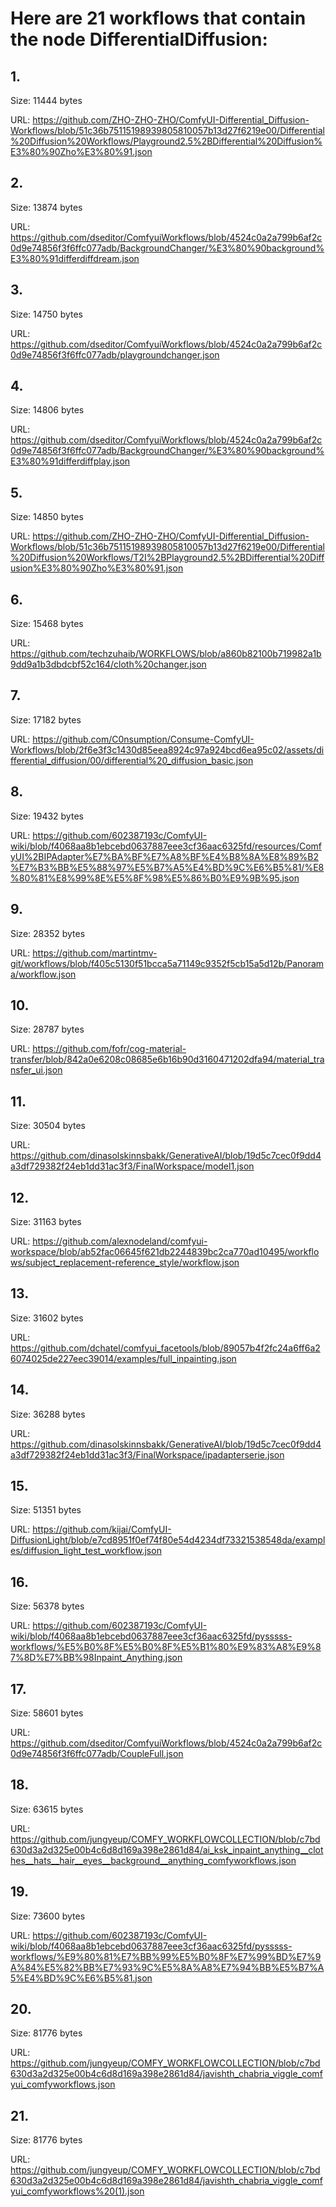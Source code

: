 # Here are 21 workflows that contain the node DifferentialDiffusion:

## 1. 

Size: 11444 bytes

URL: https://github.com/ZHO-ZHO-ZHO/ComfyUI-Differential_Diffusion-Workflows/blob/51c36b75115198939805810057b13d27f6219e00/Differential%20Diffusion%20Workflows/Playground2.5%2BDifferential%20Diffusion%E3%80%90Zho%E3%80%91.json

## 2. 

Size: 13874 bytes

URL: https://github.com/dseditor/ComfyuiWorkflows/blob/4524c0a2a799b6af2c0d9e74856f3f6ffc077adb/BackgroundChanger/%E3%80%90background%E3%80%91differdiffdream.json

## 3. 

Size: 14750 bytes

URL: https://github.com/dseditor/ComfyuiWorkflows/blob/4524c0a2a799b6af2c0d9e74856f3f6ffc077adb/playgroundchanger.json

## 4. 

Size: 14806 bytes

URL: https://github.com/dseditor/ComfyuiWorkflows/blob/4524c0a2a799b6af2c0d9e74856f3f6ffc077adb/BackgroundChanger/%E3%80%90background%E3%80%91differdiffplay.json

## 5. 

Size: 14850 bytes

URL: https://github.com/ZHO-ZHO-ZHO/ComfyUI-Differential_Diffusion-Workflows/blob/51c36b75115198939805810057b13d27f6219e00/Differential%20Diffusion%20Workflows/T2I%2BPlayground2.5%2BDifferential%20Diffusion%E3%80%90Zho%E3%80%91.json

## 6. 

Size: 15468 bytes

URL: https://github.com/techzuhaib/WORKFLOWS/blob/a860b82100b719982a1b9dd9a1b3dbdcbf52c164/cloth%20changer.json

## 7. 

Size: 17182 bytes

URL: https://github.com/C0nsumption/Consume-ComfyUI-Workflows/blob/2f6e3f3c1430d85eea8924c97a924bcd6ea95c02/assets/differential_diffusion/00/differential%20_diffusion_basic.json

## 8. 

Size: 19432 bytes

URL: https://github.com/602387193c/ComfyUI-wiki/blob/f4068aa8b1ebcebd0637887eee3cf36aac6325fd/resources/ComfyUI%2BIPAdapter%E7%BA%BF%E7%A8%BF%E4%B8%8A%E8%89%B2%E7%B3%BB%E5%88%97%E5%B7%A5%E4%BD%9C%E6%B5%81/%E8%80%81%E8%99%8E%E5%8F%98%E5%86%B0%E9%9B%95.json

## 9. 

Size: 28352 bytes

URL: https://github.com/martintmv-git/workflows/blob/f405c5130f51bcca5a71149c9352f5cb15a5d12b/Panorama/workflow.json

## 10. 

Size: 28787 bytes

URL: https://github.com/fofr/cog-material-transfer/blob/842a0e6208c08685e6b16b90d3160471202dfa94/material_transfer_ui.json

## 11. 

Size: 30504 bytes

URL: https://github.com/dinasolskinnsbakk/GenerativeAI/blob/19d5c7cec0f9dd4a3df729382f24eb1dd31ac3f3/FinalWorkspace/model1.json

## 12. 

Size: 31163 bytes

URL: https://github.com/alexnodeland/comfyui-workspace/blob/ab52fac06645f621db2244839bc2ca770ad10495/workflows/subject_replacement-reference_style/workflow.json

## 13. 

Size: 31602 bytes

URL: https://github.com/dchatel/comfyui_facetools/blob/89057b4f2fc24a6ff6a26074025de227eec39014/examples/full_inpainting.json

## 14. 

Size: 36288 bytes

URL: https://github.com/dinasolskinnsbakk/GenerativeAI/blob/19d5c7cec0f9dd4a3df729382f24eb1dd31ac3f3/FinalWorkspace/ipadapterserie.json

## 15. 

Size: 51351 bytes

URL: https://github.com/kijai/ComfyUI-DiffusionLight/blob/e7cd8951f0ef74f80e54d4234df73321538548da/examples/diffusion_light_test_workflow.json

## 16. 

Size: 56378 bytes

URL: https://github.com/602387193c/ComfyUI-wiki/blob/f4068aa8b1ebcebd0637887eee3cf36aac6325fd/pysssss-workflows/%E5%B0%8F%E5%B0%8F%E5%B1%80%E9%83%A8%E9%87%8D%E7%BB%98Inpaint_Anything.json

## 17. 

Size: 58601 bytes

URL: https://github.com/dseditor/ComfyuiWorkflows/blob/4524c0a2a799b6af2c0d9e74856f3f6ffc077adb/CoupleFull.json

## 18. 

Size: 63615 bytes

URL: https://github.com/jungyeup/COMFY_WORKFLOWCOLLECTION/blob/c7bd630d3a2d325e00b4c6d8d169a398e2861d84/ai_ksk_inpaint_anything__clothes__hats__hair__eyes__background__anything_comfyworkflows.json

## 19. 

Size: 73600 bytes

URL: https://github.com/602387193c/ComfyUI-wiki/blob/f4068aa8b1ebcebd0637887eee3cf36aac6325fd/pysssss-workflows/%E9%80%81%E7%BB%99%E5%B0%8F%E7%99%BD%E7%9A%84%E5%82%BB%E7%93%9C%E5%8A%A8%E7%94%BB%E5%B7%A5%E4%BD%9C%E6%B5%81.json

## 20. 

Size: 81776 bytes

URL: https://github.com/jungyeup/COMFY_WORKFLOWCOLLECTION/blob/c7bd630d3a2d325e00b4c6d8d169a398e2861d84/javishth_chabria_viggle_comfyui_comfyworkflows.json

## 21. 

Size: 81776 bytes

URL: https://github.com/jungyeup/COMFY_WORKFLOWCOLLECTION/blob/c7bd630d3a2d325e00b4c6d8d169a398e2861d84/javishth_chabria_viggle_comfyui_comfyworkflows%20(1).json

